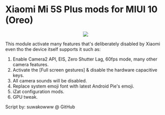 # Xiaomi Mi 5S Plus mods for MIUI 10 (Oreo)
<p align="center"><a href="https://forum.xda-developers.com/mi-5s-plus/themes/magisk-various-device-mods-xiaomi-mi-5s-t3855168"><img src="https://img.shields.io/badge/XDA-Thread-orange.svg"></a>

This module activate many features that's deliberately disabled by Xiaomi even tho the device itself supports it such as:
1. Enable Camera2 API, EIS, Zero Shutter Lag, 60fps mode, many other camera features.
2. Activate the [Full screen gestures] & disable the hardware capacitive keys.
3. All camera sounds will be disabled.
4. Replace system emoji font with latest Android Pie's emoji.
5. iZat configuration mods.
6. GPU tweak.

Script by: suwakowww @ GitHub